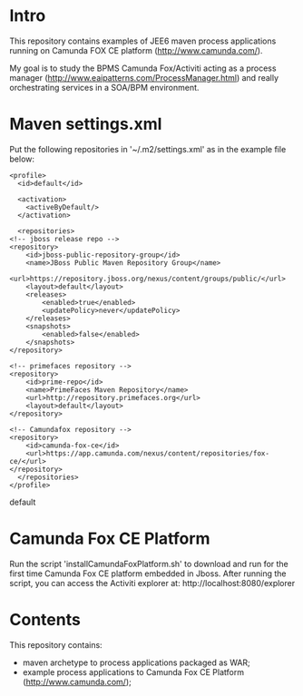 # Intro

This repository contains examples of JEE6 maven process applications running on Camunda FOX CE platform (http://www.camunda.com/).

My goal is to study the BPMS Camunda Fox/Activiti acting as a process manager (http://www.eaipatterns.com/ProcessManager.html) and really orchestrating services in a SOA/BPM environment.

# Maven settings.xml

Put the following repositories in '~/.m2/settings.xml' as in the example file below:

<?xml version="1.0" encoding="UTF-8"?>

<settings xmlns="http://maven.apache.org/SETTINGS/1.0.0"
          xmlns:xsi="http://www.w3.org/2001/XMLSchema-instance"
          xsi:schemaLocation="http://maven.apache.org/SETTINGS/1.0.0 http://maven.apache.org/xsd/settings-1.0.0.xsd">


  <profiles>

    <profile>
      <id>default</id>

      <activation>
        <activeByDefault/>
      </activation>

      <repositories>
	<!-- jboss release repo -->
	<repository>
		<id>jboss-public-repository-group</id>
		<name>JBoss Public Maven Repository Group</name>
		<url>https://repository.jboss.org/nexus/content/groups/public/</url>
		<layout>default</layout>
		<releases>
			<enabled>true</enabled>
			<updatePolicy>never</updatePolicy>
		</releases>
		<snapshots>
			<enabled>false</enabled>
		</snapshots>
	</repository>

	<!-- primefaces repository -->
	<repository>
		<id>prime-repo</id>
		<name>PrimeFaces Maven Repository</name>
		<url>http://repository.primefaces.org</url>
		<layout>default</layout>
	</repository>

	<!-- Camundafox repository -->
	<repository>
		<id>camunda-fox-ce</id>
		<url>https://app.camunda.com/nexus/content/repositories/fox-ce/</url>
	</repository>
      </repositories>
    </profile>
  </profiles>

  <activeProfiles>
    <activeProfile>default</activeProfile>
  </activeProfiles>

</settings>


# Camunda Fox CE Platform

Run the script 'installCamundaFoxPlatform.sh' to download and run for the first time Camunda Fox CE platform embedded in Jboss.
After running the script, you can access the Activiti explorer at: http://localhost:8080/explorer


# Contents
This repository contains:
- maven archetype to process applications packaged as WAR;
- example process applications to Camunda Fox CE Platform (http://www.camunda.com/);

 